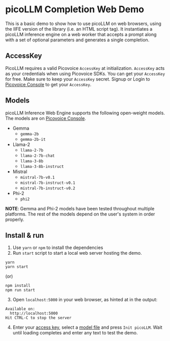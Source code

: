# picoLLM Completion Web Demo

This is a basic demo to show how to use picoLLM on web browsers, using the IIFE version of the library (i.e. an HTML
script tag). It instantiates a picoLLM inference engine on a web worker that accepts a prompt along with a set of
optional parameters and generates a single completion.

## AccessKey

PicoLLM requires a valid Picovoice `AccessKey` at initialization. `AccessKey` acts as your credentials when using
Picovoice SDKs.
You can get your `AccessKey` for free. Make sure to keep your `AccessKey` secret.
Signup or Login to [Picovoice Console](https://console.picovoice.ai/) to get your `AccessKey`.

## Models

picoLLM Inference Web Engine supports the following open-weight models. The models are on
[Picovoice Console](https://console.picovoice.ai/).

- Gemma
  - `gemma-2b`
  - `gemma-2b-it`
- Llama-2
  - `llama-2-7b`
  - `llama-2-7b-chat`
  - `llama-3-8b`
  - `llama-3-8b-instruct`
- Mistral
  - `mistral-7b-v0.1`
  - `mistral-7b-instruct-v0.1`
  - `mistral-7b-instruct-v0.2`
- Phi-2
  - `phi2`

**NOTE**: Gemma and Phi-2 models have been tested throughout multiple platforms. The rest of the models
depend on the user's system in order properly.

## Install & run

1. Use `yarn` or `npm` to install the dependencies
2. Run `start` script to start a local web server hosting the demo.

```console
yarn
yarn start
```

(or)

```console
npm install
npm run start
```

3. Open `localhost:5000` in your web browser, as hinted at in the output:

```console
Available on:
  http://localhost:5000
Hit CTRL-C to stop the server
```

4. Enter your [access key](#accesskey), select a [model file](#models) and press `Init picoLLM`. Wait until
   loading completes and enter any text to test the demo.
